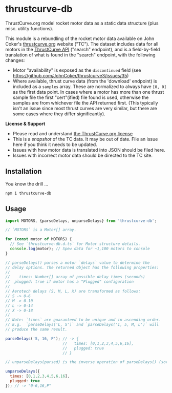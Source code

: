 # thrustcurve-db

ThrustCurve.org model rocket motor data as a static data structure (plus misc.
utility functions).

This module is a rebundling of the rocket motor data available on John Coker's
[thrustcurve.org](https://thrustcurve.org) website ("TC").  The dataset includes data for all motors in the [ThrustCurve API](https://www.thrustcurve.org/info/api.html) ("search" endpoint), and is a field-by-field translation of what is found in the "search" endpoint, with the following changes:
* Motor "availability" is exposed as the `discontinued` field (see https://github.com/JohnCoker/thrustcurve3/issues/35)
* Where available, thrust curve data (from the 'download' endpoint) is included as a `samples` array.  These are normalized to always have `[0, 0]` as the first data point.  In cases where a motor has more than one thrust sample file the first "cert"(ified) file found is used, otherwise the samples are from whichever file the API returned first.  (This typically isn't an issue since most thrust curves are very similar, but there are some cases where they differ significantly).

**License & Support**

* Please read and understand [the ThrustCurve.org license](https://www.thrustcurve.org/info/contribute.html#license)
* This is a *snapshot* of the TC data.  It may be out of date.  File an issue here if you think it needs to be updated.
* Issues with how motor data is translated into JSON should be filed here.
* Issues with incorrect motor data should be directed to the TC site.

## Installation

You know the drill ...

```
npm i thrustcurve-db
```

## Usage

```js
import MOTORS, {parseDelays, unparseDelays} from 'thrustcurve-db';

// `MOTORS` is a Motor[] array.

for (const motor of MOTORS) {
  // See `thrustcurve-db.d.ts` for Motor structure details.
  console.log(motor); // Spew data for ~1,100 motors to console
}

// parseDelays() parses a motor `delays` value to determine the
// delay options. The returned Object has the following properties:
//
//    times: Number[] array of possible delay times (seconds)
//  plugged: true if motor has a "Plugged" configuration
//
// Aerotech delays (S, M, L, X) are transformed as follows:
// S -> 0-6
// M -> 0-10
// L -> 0-14
// X -> 0-18
//
// Note: `times` are guaranteed to be unique and in ascending order.
// E.g.  `parseDelays('L, S')` and `parseDelays('1, 5, M, L')` will
// produce the same result.

parseDelays('S, 16, P'); // -> {
                         //   times: [0,1,2,3,4,5,6,16],
                         //   plugged: true
                         // }

// unparseDelays(parsed) is the inverse operation of parseDelays() (sort of).

unparseDelays({
  times: [0,1,2,3,4,5,6,16],
  plugged: true
}); // -> "0-6,16,P"
```
